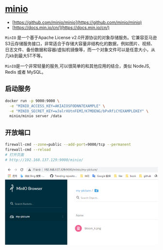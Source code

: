 # [minio](https://github.com/minio/minio)

- [https://github.com/minio/minio](https://github.com/minio/minio)
- [https://docs.min.io/cn/](https://docs.min.io/cn/)

`MinIO` 是一个基于Apache License v2.0开源协议的对象存储服务。它兼容亚马逊S3云存储服务接口，非常适合于存储大容量非结构化的数据，例如图片、视频、日志文件、备份数据和容器/虚拟机镜像等，而一个对象文件可以是任意大小，从几kb到最大5T不等。

`MinIO`是一个非常轻量的服务,可以很简单的和其他应用的结合，类似 NodeJS, Redis 或者 MySQL。

## 启动服务

```bash
docker run -p 9000:9000 \
  -e "MINIO_ACCESS_KEY=AKIAIOSFODNN7EXAMPLE" \
  -e "MINIO_SECRET_KEY=wJalrXUtnFEMI/K7MDENG/bPxRfiCYEXAMPLEKEY" \
  minio/minio server /data
```

## 开放端口

```bash
firewall-cmd --zone=public --add-port=9000/tcp --permanent
firewall-cmd --reload
# 打开页面
# http://192.168.137.129:9000/minio/
```

![minio](./img/minio.png)
